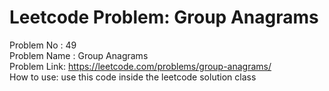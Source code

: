 # Leetcode Problem: Group Anagrams
Problem No : 49<br/>
Problem Name : Group Anagrams<br/>
Problem Link: https://leetcode.com/problems/group-anagrams/<br/>
How to use: use this code inside the leetcode solution class
